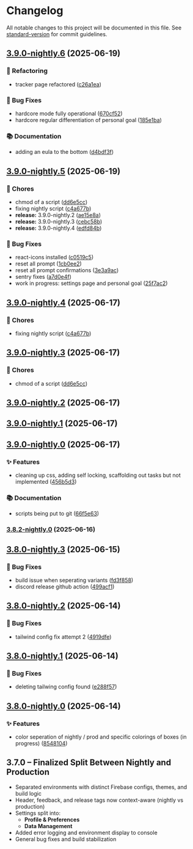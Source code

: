 # Changelog

All notable changes to this project will be documented in this file. See [standard-version](https://github.com/conventional-changelog/standard-version) for commit guidelines.

## [3.9.0-nightly.6](https://github.com/thef4tdaddy/chastityOS/compare/v3.9.0-nightly.5...v3.9.0-nightly.6) (2025-06-19)


### 🔧 Refactoring

* tracker page refactored ([c26a1ea](https://github.com/thef4tdaddy/chastityOS/commit/c26a1ea33039361832054cbbd62a8d7e7ecf4fb0))


### 🐛 Bug Fixes

* hardcore mode fully operational ([670cf52](https://github.com/thef4tdaddy/chastityOS/commit/670cf5287f34cd80a4b0eb73c0d37be0cdccec1b))
* hardcore regular differentiation of personal goal ([185e1ba](https://github.com/thef4tdaddy/chastityOS/commit/185e1ba8c327ca87dec766a9d175331509c9eeb6))


### 📚 Documentation

* adding an eula to the bottom ([d4bdf3f](https://github.com/thef4tdaddy/chastityOS/commit/d4bdf3fc9ca4b2b1d07d3ba07de24b42f0b655ae))

## [3.9.0-nightly.5](https://github.com/thef4tdaddy/chastityOS/compare/v3.9.0-nightly.1...v3.9.0-nightly.5) (2025-06-19)


### 🧹 Chores

* chmod of a script ([dd6e5cc](https://github.com/thef4tdaddy/chastityOS/commit/dd6e5cc59430345bd7d4ce80dee42664e662d6c0))
* fixing nightly script ([c4a677b](https://github.com/thef4tdaddy/chastityOS/commit/c4a677b7ffdc9738fd88996443a9e1e963bdb992))
* **release:** 3.9.0-nightly.2 ([ae15e8a](https://github.com/thef4tdaddy/chastityOS/commit/ae15e8ae7580322b467a84f83306f11f57f672c2))
* **release:** 3.9.0-nightly.3 ([cebc58b](https://github.com/thef4tdaddy/chastityOS/commit/cebc58bc6eb5fa448337d1cac4c46541f5bd376a))
* **release:** 3.9.0-nightly.4 ([edfd84b](https://github.com/thef4tdaddy/chastityOS/commit/edfd84b655c73ad3e4b3319ff8fa0a38faae52f6))


### 🐛 Bug Fixes

* react-icons installed ([c0519c5](https://github.com/thef4tdaddy/chastityOS/commit/c0519c5fd06fe9def5f934c0e0416be716e9a079))
* reset all prompt ([1cb0ee2](https://github.com/thef4tdaddy/chastityOS/commit/1cb0ee228023035760a274a43447528fcb15689d))
* reset all prompt confirmations ([3e3a9ac](https://github.com/thef4tdaddy/chastityOS/commit/3e3a9ac12f6b0a39488c0e4b94128819ad59bd86))
* sentry fixes ([a7d0e4f](https://github.com/thef4tdaddy/chastityOS/commit/a7d0e4f7ce9d4505fe4a282a51728a7fcfa6edd1))
* work in progress: settings page and personal goal ([25f7ac2](https://github.com/thef4tdaddy/chastityOS/commit/25f7ac2a62e460d8377961fe8aab2994f0797d92))

## [3.9.0-nightly.4](https://github.com/thef4tdaddy/chastityOS/compare/v3.9.0-nightly.3...v3.9.0-nightly.4) (2025-06-17)


### 🧹 Chores

* fixing nightly script ([c4a677b](https://github.com/thef4tdaddy/chastityOS/commit/c4a677b7ffdc9738fd88996443a9e1e963bdb992))

## [3.9.0-nightly.3](https://github.com/thef4tdaddy/chastityOS/compare/v3.9.0-nightly.2...v3.9.0-nightly.3) (2025-06-17)


### 🧹 Chores

* chmod of a script ([dd6e5cc](https://github.com/thef4tdaddy/chastityOS/commit/dd6e5cc59430345bd7d4ce80dee42664e662d6c0))

## [3.9.0-nightly.2](https://github.com/thef4tdaddy/chastityOS/compare/v3.9.0-nightly.1...v3.9.0-nightly.2) (2025-06-17)

## [3.9.0-nightly.1](https://github.com/thef4tdaddy/chastityOS/compare/v3.9.0-nightly.0...v3.9.0-nightly.1) (2025-06-17)

## [3.9.0-nightly.0](https://github.com/thef4tdaddy/chastityOS/compare/v3.8.2-nightly.0...v3.9.0-nightly.0) (2025-06-17)


### ✨ Features

* cleaning up css, adding self locking, scaffolding out tasks but not implemented ([456b5d3](https://github.com/thef4tdaddy/chastityOS/commit/456b5d3c211b43837fba7fe574f3ccb3bc0ca855))


### 📚 Documentation

* scripts being put to git ([66f5e63](https://github.com/thef4tdaddy/chastityOS/commit/66f5e6364ee25bba40687041b2cdc8ad523497bd))

### [3.8.2-nightly.0](https://github.com/thef4tdaddy/chastityOS/compare/v3.8.0-nightly.3...v3.8.2-nightly.0) (2025-06-16)

## [3.8.0-nightly.3](https://github.com/thef4tdaddy/chastityOS/compare/v3.8.0-nightly.2...v3.8.0-nightly.3) (2025-06-15)


### 🐛 Bug Fixes

* build issue when seperating variants ([fd3f858](https://github.com/thef4tdaddy/chastityOS/commit/fd3f858e576a910efd90ab0ac0f3c5760328baa7))
* discord release github action ([499acf1](https://github.com/thef4tdaddy/chastityOS/commit/499acf1f7b95a3012e7c1a45aba28d2b39e39871))

## [3.8.0-nightly.2](https://github.com/thef4tdaddy/chastityOS/compare/v3.8.0-nightly.1...v3.8.0-nightly.2) (2025-06-14)


### 🐛 Bug Fixes

* tailwind config fix attempt 2 ([4919dfe](https://github.com/thef4tdaddy/chastityOS/commit/4919dfe3cc2c70d0f4ad0357b2584ef7146f3734))

## [3.8.0-nightly.1](https://github.com/thef4tdaddy/chastityOS/compare/v3.8.0-nightly.0...v3.8.0-nightly.1) (2025-06-14)


### 🐛 Bug Fixes

* deleting tailwing config found ([e288f57](https://github.com/thef4tdaddy/chastityOS/commit/e288f579dac5198204d6a4db2cb5e566c755a740))

## [3.8.0-nightly.0](https://github.com/thef4tdaddy/chastityOS/compare/v3.7.0...v3.8.0-nightly.0) (2025-06-14)


### ✨ Features

* color seperation of nightly / prod and specific colorings of boxes (in progress) ([8548104](https://github.com/thef4tdaddy/chastityOS/commit/8548104577bf609d1984016f4e9d06352e0c060b))

## 3.7.0 – Finalized Split Between Nightly and Production

- Separated environments with distinct Firebase configs, themes, and build logic
- Header, feedback, and release tags now context-aware (nightly vs production)
- Settings split into:
  - **Profile & Preferences**
  - **Data Management**
- Added error logging and environment display to console
- General bug fixes and build stabilization
